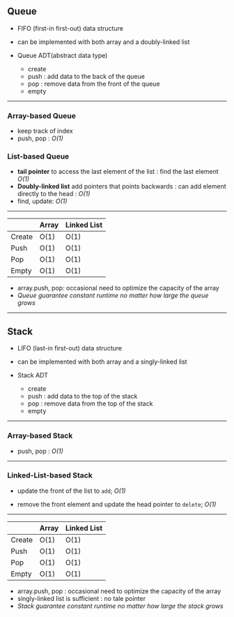 ## Queue

- FIFO (first-in first-out) data structure
- can be implemented with both array and a doubly-linked list

- Queue ADT(abstract data type)
    - create
    - push : add data to the back of the queue
    - pop : remove data from the front of the queue
    - empty

---

### Array-based Queue

- keep track of index
- push, pop : *O(1)*

### List-based Queue

- **tail pointer** to access the last element of the list : find the last element *O(1)*
- **Doubly-linked list** add pointers that points backwards : can add element directly to the head : *O(1)*
- find, update: *O(1)*

---

||Array|Linked List|
|---|---|---|
|Create|O(1)|O(1)|
|Push|O(1)|O(1)|
|Pop|O(1)|O(1)|
|Empty|O(1)|O(1)|

- array.push, pop: occasional need to optimize the capacity of the array
- *Queue guarantee constant runtime no matter how large the queue grows*

---

## Stack

- LIFO (last-in first-out) data structure
- can be implemented with both array and a singly-linked list

- Stack ADT
    - create
    - push : add data to the top of the stack
    - pop : remove data from the top of the stack
    - empty

---

### Array-based Stack

- push, pop : *O(1)*

---

### Linked-List-based Stack

- update the front of the list to `add`; *O(1)*

- remove the front element and update the head pointer to `delete`; *O(1)*

---

||Array|Linked List|
|---|---|---|
|Create|O(1)|O(1)|
|Push|O(1)|O(1)|
|Pop|O(1)|O(1)|
|Empty|O(1)|O(1)|

- array.push, pop : occasional need to optimize the capacity of the array
- singly-linked list is sufficient : no tale pointer
- *Stack guarantee constant runtime no matter how large the stack grows*
